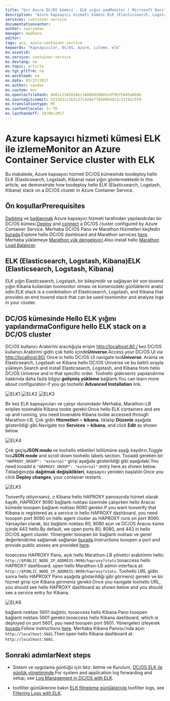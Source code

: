 ```yaml
---
title: "bir Azure DC/OS kümesi - ELK yığın aaaMonitor | Microsoft Docs"
description: "Azure kapsayıcı hizmeti kümesi ELK (Elasticsearch, Logstash ve Kibana) ile DC/OS kümesinde izleyin."
services: container-service
documentationcenter: 
author: sauryadas
manager: madhana
editor: 
tags: acs, azure-container-service
keywords: "Kapsayıcılar, DC/OS, Azure, izleme, elk"
ms.assetid: 
ms.service: container-service
ms.devlang: na
ms.topic: article
ms.tgt_pltfrm: na
ms.workload: na
ms.date: 03/27/2017
ms.author: saudas
ms.custom: mvc
ms.openlocfilehash: 8d81c5342616ec14880d38803cdf95f5845a669b
ms.sourcegitcommit: 523283cc1b3c37c428e77850964dc1c33742c5f0
ms.translationtype: MT
ms.contentlocale: tr-TR
ms.lasthandoff: 10/06/2017
---
```

# <a name="monitor-an-azure-container-service-cluster-with-elk"></a><span data-ttu-id="e1ab0-104">Azure kapsayıcı hizmeti kümesi ELK ile izleme</span><span class="sxs-lookup"><span data-stu-id="e1ab0-104">Monitor an Azure Container Service cluster with ELK</span></span>
<span data-ttu-id="e1ab0-105">Bu makalede, Azure kapsayıcı hizmeti DC/OS kümesinde toodeploy hello ELK (Elasticsearch, Logstash, Kibana) nasıl yığın göstermektedir.</span><span class="sxs-lookup"><span data-stu-id="e1ab0-105">In this article, we demonstrate how toodeploy hello ELK (Elasticsearch, Logstash, Kibana) stack on a DC/OS cluster in Azure Container Service.</span></span> 

## <a name="prerequisites"></a><span data-ttu-id="e1ab0-106">Ön koşullar</span><span class="sxs-lookup"><span data-stu-id="e1ab0-106">Prerequisites</span></span>
<span data-ttu-id="e1ab0-107">[Dağıtma](container-service-deployment.md) ve [bağlanmak](../container-service-connect.md) Azure kapsayıcı hizmeti tarafından yapılandırılan bir DC/OS kümesi.</span><span class="sxs-lookup"><span data-stu-id="e1ab0-107">[Deploy](container-service-deployment.md) and [connect](../container-service-connect.md) a DC/OS cluster configured by Azure Container Service.</span></span> <span data-ttu-id="e1ab0-108">Merhaba DC/OS Pano ve Marathon Hizmetleri keşfedin [burada](container-service-mesos-marathon-ui.md).</span><span class="sxs-lookup"><span data-stu-id="e1ab0-108">Explore hello DC/OS dashboard and Marathon services [here](container-service-mesos-marathon-ui.md).</span></span> <span data-ttu-id="e1ab0-109">Merhaba yüklemeye [Marathon yük dengeleyici](container-service-load-balancing.md).</span><span class="sxs-lookup"><span data-stu-id="e1ab0-109">Also install hello [Marathon Load Balancer](container-service-load-balancing.md).</span></span>


## <a name="elk-elasticsearch-logstash-kibana"></a><span data-ttu-id="e1ab0-110">ELK (Elasticsearch, Logstash, Kibana)</span><span class="sxs-lookup"><span data-stu-id="e1ab0-110">ELK (Elasticsearch, Logstash, Kibana)</span></span>
<span data-ttu-id="e1ab0-111">ELK yığın Elasticsearch, Logstash, bir bileşimidir ve sağlayan bir son tooend yığın Kibana kullanılan toomonitor olması ve kümenizdeki günlüklerini analiz edin.</span><span class="sxs-lookup"><span data-stu-id="e1ab0-111">ELK stack is a combination of Elasticsearch, Logstash, and Kibana that provides an end tooend stack that can be used toomonitor and analyze logs in your cluster.</span></span>

## <a name="configure-hello-elk-stack-on-a-dcos-cluster"></a><span data-ttu-id="e1ab0-112">DC/OS kümesinde Hello ELK yığını yapılandırma</span><span class="sxs-lookup"><span data-stu-id="e1ab0-112">Configure hello ELK stack on a DC/OS cluster</span></span>
<span data-ttu-id="e1ab0-113">DC/OS kullanıcı Arabirimi aracılığıyla erişim [http://localhost:80 /](http://localhost:80/) kez DC/OS kullanıcı Arabirimi gidin çok hello içinde**Universe**.</span><span class="sxs-lookup"><span data-stu-id="e1ab0-113">Access your DC/OS UI via [http://localhost:80/](http://localhost:80/) Once in hello DC/OS UI navigate too**Universe**.</span></span> <span data-ttu-id="e1ab0-114">Arama ve Elasticsearch, Logstash ve Kibana hello DC/OS Universe ve bu belirli sırayla yükleyin.</span><span class="sxs-lookup"><span data-stu-id="e1ab0-114">Search and install Elasticsearch, Logstash, and Kibana from hello DC/OS Universe and in that specific order.</span></span> <span data-ttu-id="e1ab0-115">Toohello giderseniz yapılandırma hakkında daha fazla bilgiyi **gelişmiş yükleme** bağlantı.</span><span class="sxs-lookup"><span data-stu-id="e1ab0-115">You can learn more about configuration if you go toohello **Advanced Installation** link.</span></span>

![ELK1](./media/container-service-monitoring-elk/elk1.PNG) ![ELK2](./media/container-service-monitoring-elk/elk2.PNG) ![ELK3](./media/container-service-monitoring-elk/elk3.PNG) 

<span data-ttu-id="e1ab0-119">Bir kez ELK kapsayıcıları ve çalışır durumdadır Merhaba, Marathon-LB erişilen tooenable Kibana toobe gerekir.</span><span class="sxs-lookup"><span data-stu-id="e1ab0-119">Once hello ELK containers and are up and running, you need tooenable Kibana toobe accessed through Marathon-LB.</span></span> <span data-ttu-id="e1ab0-120">Çok gidin **Hizmetleri** > **kibana**, tıklatıp **Düzenle** aşağıda gösterildiği gibi.</span><span class="sxs-lookup"><span data-stu-id="e1ab0-120">Navigate too **Services** > **kibana**, and click **Edit** as shown below.</span></span>

![ELK4](./media/container-service-monitoring-elk/elk4.PNG)


<span data-ttu-id="e1ab0-122">Çok geçiş**JSON modu** ve toohello etiketleri bölümüne aşağı kaydırın.</span><span class="sxs-lookup"><span data-stu-id="e1ab0-122">Toggle too**JSON mode** and scroll down toohello labels section.</span></span>
<span data-ttu-id="e1ab0-123">Tooadd gereken bir `"HAPROXY_GROUP": "external"` girişi aşağıda gösterildiği gibi aşağıdaki.</span><span class="sxs-lookup"><span data-stu-id="e1ab0-123">You need tooadd a `"HAPROXY_GROUP": "external"` entry here as shown below.</span></span>
<span data-ttu-id="e1ab0-124">Tıkladığınızda **dağıtmak değişiklikleri**, kapsayıcı yeniden başlatılır.</span><span class="sxs-lookup"><span data-stu-id="e1ab0-124">Once you click **Deploy changes**, your container restarts.</span></span>

![ELK5](./media/container-service-monitoring-elk/elk5.PNG)


<span data-ttu-id="e1ab0-126">Tooverify istiyorsanız, o Kibana hello HAPROXY panosunda hizmet olarak kayıtlı, HAPROXY 9090 bağlantı noktası üzerinde çalışırken hello Aracısı kümede tooopen bağlantı noktası 9090 gerekir.</span><span class="sxs-lookup"><span data-stu-id="e1ab0-126">If you want tooverify that Kibana is registered as a service in hello HAPROXY dashboard, you need tooopen port 9090 on hello agent cluster as HAPROXY runs on port 9090.</span></span>
<span data-ttu-id="e1ab0-127">Varsayılan olarak, biz bağlantı noktası 80, 8080 açın ve DC/OS Aracısı küme içinde 443 hello.</span><span class="sxs-lookup"><span data-stu-id="e1ab0-127">By default, we open ports 80, 8080, and 443 in hello DC/OS agent cluster.</span></span>
<span data-ttu-id="e1ab0-128">Yönergeler tooopen bir bağlantı noktası ve genel değerlendirme sağlamak sağlanan [burada](container-service-enable-public-access.md).</span><span class="sxs-lookup"><span data-stu-id="e1ab0-128">Instructions tooopen a port and provide public assess are provided [here](container-service-enable-public-access.md).</span></span>

<span data-ttu-id="e1ab0-129">tooaccess HAPROXY Pano, açık hello Marathon-LB yönetici arabirimin hello: `http://$PUBLIC_NODE_IP_ADDRESS:9090/haproxy?stats`.</span><span class="sxs-lookup"><span data-stu-id="e1ab0-129">tooaccess hello HAPROXY dashboard, open hello Marathon-LB admin interface at: `http://$PUBLIC_NODE_IP_ADDRESS:9090/haproxy?stats`.</span></span>
<span data-ttu-id="e1ab0-130">Toohello URL gidin sonra hello HAPROXY Pano aşağıda gösterildiği gibi görmeniz gerekir ve bir hizmet girişi için Kibana görmeniz gerekir.</span><span class="sxs-lookup"><span data-stu-id="e1ab0-130">Once you navigate toohello URL, you should see hello HAPROXY dashboard as shown below and you should see a service entry for Kibana.</span></span>

![ELK6](./media/container-service-monitoring-elk/elk6.PNG)


<span data-ttu-id="e1ab0-132">bağlantı noktası 5601 dağıtılır, tooaccess hello Kibana Pano tooopen bağlantı noktası 5601 gerekir.</span><span class="sxs-lookup"><span data-stu-id="e1ab0-132">tooaccess hello Kibana dashboard, which is deployed on port 5601, you need tooopen port 5601.</span></span> <span data-ttu-id="e1ab0-133">Yönergeleri izleyerek [burada](container-service-enable-public-access.md).</span><span class="sxs-lookup"><span data-stu-id="e1ab0-133">Follow instructions [here](container-service-enable-public-access.md).</span></span> <span data-ttu-id="e1ab0-134">Merhaba Kibana Panosu'nda açın: `http://localhost:5601`.</span><span class="sxs-lookup"><span data-stu-id="e1ab0-134">Then open hello Kibana dashboard at: `http://localhost:5601`.</span></span>

## <a name="next-steps"></a><span data-ttu-id="e1ab0-135">Sonraki adımlar</span><span class="sxs-lookup"><span data-stu-id="e1ab0-135">Next steps</span></span>

* <span data-ttu-id="e1ab0-136">Sistem ve uygulama günlüğü için bkz: iletme ve Kurulum, [DC/OS ELK ile günlük yönetiminde](https://docs.mesosphere.com/1.8/administration/logging/elk/).</span><span class="sxs-lookup"><span data-stu-id="e1ab0-136">For system and application log forwarding and setup, see [Log Management in DC/OS with ELK](https://docs.mesosphere.com/1.8/administration/logging/elk/).</span></span>

* <span data-ttu-id="e1ab0-137">toofilter günlüklerine bakın [ELK filtreleme günlükleriyle](https://docs.mesosphere.com/1.8/administration/logging/filter-elk/).</span><span class="sxs-lookup"><span data-stu-id="e1ab0-137">toofilter logs, see [Filtering Logs with ELK](https://docs.mesosphere.com/1.8/administration/logging/filter-elk/).</span></span> 

 

